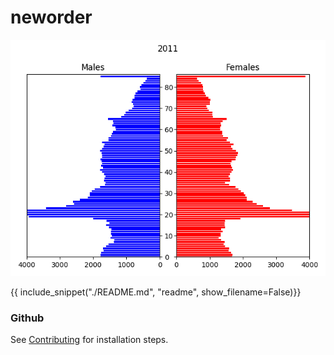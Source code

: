 # neworder

![Population pyramid](examples/img/pyramid.gif)

{{ include_snippet("./README.md", "readme", show_filename=False)}}

### Github

See [Contributing](./developer.md) for installation steps.

